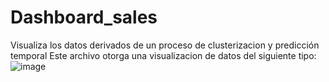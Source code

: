 # Dashboard_sales
Visualiza los datos derivados de un proceso de clusterizacion y predicción temporal 
Este archivo otorga una visualizacion de datos del siguiente tipo:
![image](https://user-images.githubusercontent.com/95513440/222300709-411c25d1-ab30-4903-be84-ecc5088e04c6.png)
